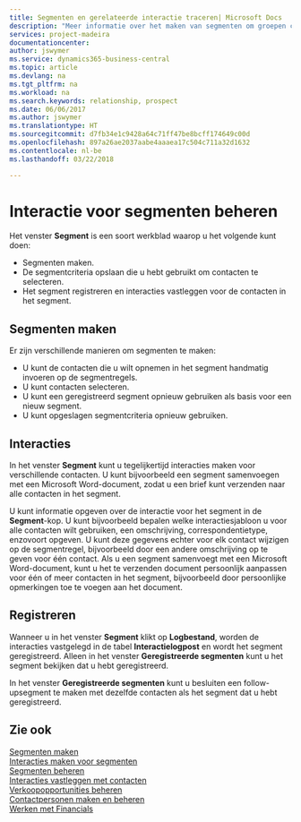 ```yaml
---
title: Segmenten en gerelateerde interactie traceren| Microsoft Docs
description: "Meer informatie over het maken van segmenten om groepen contacten te definiëren en interacties op te geven voor segmenten."
services: project-madeira
documentationcenter: 
author: jswymer
ms.service: dynamics365-business-central
ms.topic: article
ms.devlang: na
ms.tgt_pltfrm: na
ms.workload: na
ms.search.keywords: relationship, prospect
ms.date: 06/06/2017
ms.author: jswymer
ms.translationtype: HT
ms.sourcegitcommit: d7fb34e1c9428a64c71ff47be8bcff174649c00d
ms.openlocfilehash: 897a26ae2037aabe4aaaea17c504c711a32d1632
ms.contentlocale: nl-be
ms.lasthandoff: 03/22/2018

---
```

# <a name="managing-interactions-for-segments"></a>Interactie voor segmenten beheren
Het venster **Segment** is een soort werkblad waarop u het volgende kunt doen:

* Segmenten maken.
* De segmentcriteria opslaan die u hebt gebruikt om contacten te selecteren.
* Het segment registreren en interacties vastleggen voor de contacten in het segment.

## <a name="segmenting"></a>Segmenten maken
Er zijn verschillende manieren om segmenten te maken:

* U kunt de contacten die u wilt opnemen in het segment handmatig invoeren op de segmentregels.
* U kunt contacten selecteren.
* U kunt een geregistreerd segment opnieuw gebruiken als basis voor een nieuw segment.
* U kunt opgeslagen segmentcriteria opnieuw gebruiken.

## <a name="interactions"></a>Interacties
In het venster **Segment** kunt u tegelijkertijd interacties maken voor verschillende contacten. U kunt bijvoorbeeld een segment samenvoegen met een Microsoft Word-document, zodat u een brief kunt verzenden naar alle contacten in het segment.

U kunt informatie opgeven over de interactie voor het segment in de **Segment**-kop. U kunt bijvoorbeeld bepalen welke interactiesjabloon u voor alle contacten wilt gebruiken, een omschrijving, correspondentietype, enzovoort opgeven. U kunt deze gegevens echter voor elk contact wijzigen op de segmentregel, bijvoorbeeld door een andere omschrijving op te geven voor één contact. Als u een segment samenvoegt met een Microsoft Word-document, kunt u het te verzenden document persoonlijk aanpassen voor één of meer contacten in het segment, bijvoorbeeld door persoonlijke opmerkingen toe te voegen aan het document.

## <a name="logging"></a>Registreren
Wanneer u in het venster **Segment** klikt op **Logbestand**, worden de interacties vastgelegd in de tabel **Interactielogpost** en wordt het segment geregistreerd. Alleen in het venster **Geregistreerde segmenten** kunt u het segment bekijken dat u hebt geregistreerd.

In het venster **Geregistreerde segmenten** kunt u besluiten een follow-upsegment te maken met dezelfde contacten als het segment dat u hebt geregistreerd.

## <a name="see-also"></a>Zie ook
[Segmenten maken](marketing-how-create-segment.md)  
[Interacties maken voor segmenten](marketing-how-create-interactions.md)  
[Segmenten beheren](marketing-segments.md)  
[Interacties vastleggen met contacten](marketing-interactions.md)  
[Verkoopopportunities beheren](marketing-manage-sales-opportunities.md)  
[Contactpersonen maken en beheren](marketing-contacts.md)  
[Werken met Financials](ui-work-product.md)

